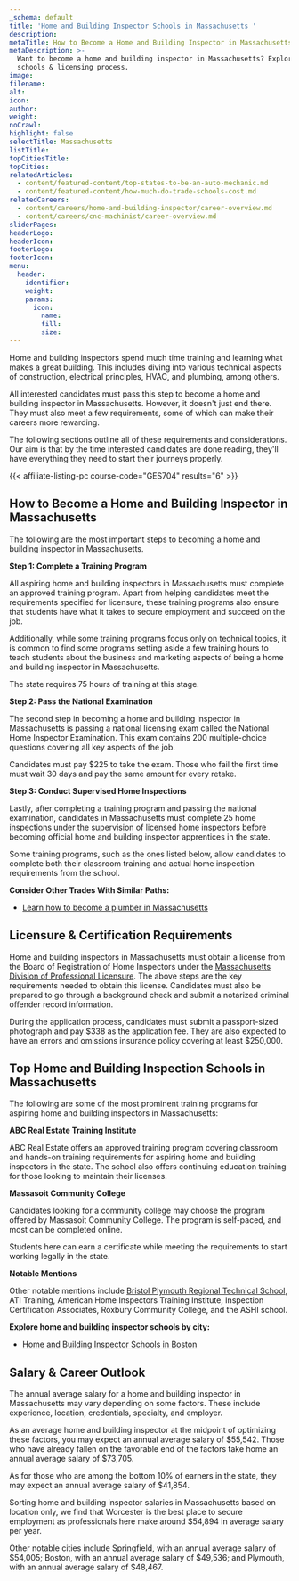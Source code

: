 ```yaml
---
_schema: default
title: 'Home and Building Inspector Schools in Massachusetts '
description:
metaTitle: How to Become a Home and Building Inspector in Massachusetts
metaDescription: >-
  Want to become a home and building inspector in Massachusetts? Explore our
  schools & licensing process. 
image:
filename:
alt:
icon:
author:
weight:
noCrawl:
highlight: false
selectTitle: Massachusetts
listTitle:
topCitiesTitle:
topCities:
relatedArticles:
  - content/featured-content/top-states-to-be-an-auto-mechanic.md
  - content/featured-content/how-much-do-trade-schools-cost.md
relatedCareers:
  - content/careers/home-and-building-inspector/career-overview.md
  - content/careers/cnc-machinist/career-overview.md
sliderPages:
headerLogo:
headerIcon:
footerLogo:
footerIcon:
menu:
  header:
    identifier:
    weight:
    params:
      icon:
        name:
        fill:
        size:
---
```

Home and building inspectors spend much time training and learning what makes a great building. This includes diving into various technical aspects of construction, electrical principles, HVAC, and plumbing, among others.

All interested candidates must pass this step to become a home and building inspector in Massachusetts. However, it doesn't just end there. They must also meet a few requirements, some of which can make their careers more rewarding.

The following sections outline all of these requirements and considerations. Our aim is that by the time interested candidates are done reading, they'll have everything they need to start their journeys properly.

{{< affiliate-listing-pc course-code="GES704" results="6" >}}

## **How to Become a Home and Building Inspector in Massachusetts**

The following are the most important steps to becoming a home and building inspector in Massachusetts.

**Step 1: Complete a Training Program**

All aspiring home and building inspectors in Massachusetts must complete an approved training program. Apart from helping candidates meet the requirements specified for licensure, these training programs also ensure that students have what it takes to secure employment and succeed on the job.

Additionally, while some training programs focus only on technical topics, it is common to find some programs setting aside a few training hours to teach students about the business and marketing aspects of being a home and building inspector in Massachusetts.

The state requires 75 hours of training at this stage.

**Step 2: Pass the National Examination**

The second step in becoming a home and building inspector in Massachusetts is passing a national licensing exam called the National Home Inspector Examination. This exam contains 200 multiple-choice questions covering all key aspects of the job.

Candidates must pay $225 to take the exam. Those who fail the first time must wait 30 days and pay the same amount for every retake.

**Step 3: Conduct Supervised Home Inspections**

Lastly, after completing a training program and passing the national examination, candidates in Massachusetts must complete 25 home inspections under the supervision of licensed home inspectors before becoming official home and building inspector apprentices in the state.

Some training programs, such as the ones listed below, allow candidates to complete both their classroom training and actual home inspection requirements from the school.

**Consider Other Trades With Similar Paths:**

* [Learn how to become a plumber in Massachusetts](https://toptradeschools.com/near-you/plumber/massachusetts/)

## **Licensure & Certification Requirements**

Home and building inspectors in Massachusetts must obtain a license from the Board of Registration of Home Inspectors under the [Massachusetts Division of Professional Licensure](https://www.mass.gov/orgs/division-of-occupational-licensure). The above steps are the key requirements needed to obtain this license. Candidates must also be prepared to go through a background check and submit a notarized criminal offender record information.

During the application process, candidates must submit a passport-sized photograph and pay $338 as the application fee. They are also expected to have an errors and omissions insurance policy covering at least $250,000.

## **Top Home and Building Inspection Schools in Massachusetts**

The following are some of the most prominent training programs for aspiring home and building inspectors in Massachusetts:

**ABC Real Estate Training Institute**

ABC Real Estate offers an approved training program covering classroom and hands-on training requirements for aspiring home and building inspectors in the state. The school also offers continuing education training for those looking to maintain their licenses.

**Massasoit Community College**

Candidates looking for a community college may choose the program offered by Massasoit Community College. The program is self-paced, and most can be completed online.

Students here can earn a certificate while meeting the requirements to start working legally in the state.

**Notable Mentions**

Other notable mentions include [Bristol Plymouth Regional Technical School](https://www.bptech.org/), ATI Training, American Home Inspectors Training Institute, Inspection Certification Associates, Roxbury Community College, and the ASHI school.

**Explore home and building inspector schools by city:**

* [Home and Building Inspector Schools in Boston](https://toptradeschools.com/near-you/home-and-building-inspector/massachusetts/boston/)

## **Salary & Career Outlook**

The annual average salary for a home and building inspector in Massachusetts may vary depending on some factors. These include experience, location, credentials, specialty, and employer.

As an average home and building inspector at the midpoint of optimizing these factors, you may expect an annual average salary of $55,542. Those who have already fallen on the favorable end of the factors take home an annual average salary of $73,705.

As for those who are among the bottom 10% of earners in the state, they may expect an annual average salary of $41,854.

Sorting home and building inspector salaries in Massachusetts based on location only, we find that Worcester is the best place to secure employment as professionals here make around $54,894 in average salary per year.

Other notable cities include Springfield, with an annual average salary of $54,005; Boston, with an annual average salary of $49,536; and Plymouth, with an annual average salary of $48,467.